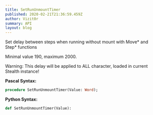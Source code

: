 ```yaml
---
title: SetRunUnmountTimer
published: 2020-02-21T21:36:59.459Z
author: Vizit0r
summary: API
layout: blog
---
```


 

Set delay between steps when running without mount with Move* and Step* functions

Minimal value 190, maximum 2000.

Warning: This delay will be applied to ALL character, loaded in current Stealth instance!

**Pascal Syntax:**

```pascal
procedure SetRunUnmountTimer(Value: Word);
```

**Python Syntax:**
```python
def SetRunUnmountTimer(Value):
```